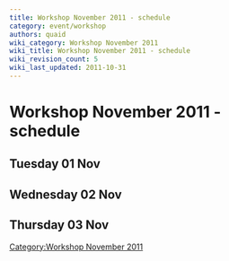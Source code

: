 ```yaml
---
title: Workshop November 2011 - schedule
category: event/workshop
authors: quaid
wiki_category: Workshop November 2011
wiki_title: Workshop November 2011 - schedule
wiki_revision_count: 5
wiki_last_updated: 2011-10-31
---
```


# Workshop November 2011 - schedule

## Tuesday 01 Nov

## Wednesday 02 Nov

## Thursday 03 Nov

[Category:Workshop November 2011](/community/events/archives/workshop/workshop-november-2011/)
